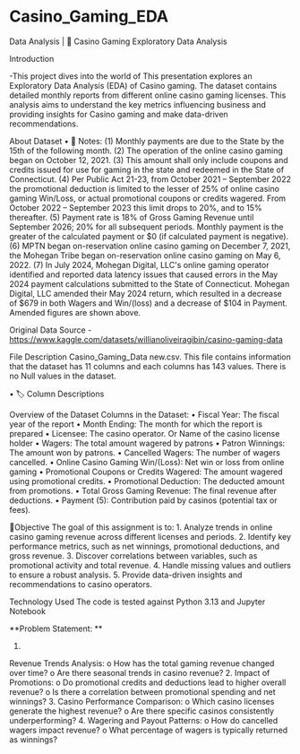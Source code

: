 # Casino_Gaming_EDA
Data Analysis | 🚀 Casino Gaming Exploratory Data Analysis

Introduction

-This project dives into the world of This presentation explores an Exploratory Data Analysis (EDA) of Casino gaming. The dataset contains detailed monthly reports from different online casino gaming licenses. This analysis aims to understand the key metrics influencing business and providing insights for Casino gaming  and make data-driven recommendations. 


About Dataset • 📌 Notes: (1) Monthly payments are due to the State by the 15th of the following month. (2) The operation of the online casino gaming began on October 12, 2021. (3) This amount shall only include coupons and credits issued for use for gaming in the state and redeemed in the State of Connecticut. (4) Per Public Act 21-23, from October 2021 – September 2022 the promotional deduction is limited to the lesser of 25% of online casino gaming Win/Loss, or actual promotional coupons or credits wagered. From October 2022 – September 2023 this limit drops to 20%, and to 15% thereafter. (5) Payment rate is 18% of Gross Gaming Revenue until September 2026; 20% for all subsequent periods. Monthly payment is the greater of the calculated payment or $0 (if calculated payment is negative). (6) MPTN began on-reservation online casino gaming on December 7, 2021, the Mohegan Tribe began on-reservation online casino gaming on May 6, 2022. (7) In July 2024, Mohegan Digital, LLC's online gaming operator identified and reported data latency issues that caused errors in the May 2024 payment calculations submitted to the State of Connecticut. Mohegan Digital, LLC amended their May 2024 return, which resulted in a decrease of $679 in both Wagers and Win/(loss) and a decrease of $104 in Payment. Amended figures are shown above.

Original Data Source -https://www.kaggle.com/datasets/willianoliveiragibin/casino-gaming-data

File Description Casino_Gaming_Data new.csv. This file contains information that the dataset has 11 columns and each columns has 143 values. There is no Null values in the dataset.

• 🏷️ Column Descriptions

Overview of the Dataset
Columns in the Dataset:
•	Fiscal Year: The fiscal year of the report
•	Month Ending: The month for which the report is prepared
•	Licensee: The casino operator. Or Name of the casino license holder
•	Wagers: The total amount wagered by patrons
•	Patron Winnings: The amount won by patrons.
•	Cancelled Wagers: The number of wagers cancelled.
•	Online Casino Gaming Win/(Loss): Net win or loss from online gaming
•	Promotional Coupons or Credits Wagered: The amount wagered using promotional credits.
•	Promotional Deduction: The deducted amount from promotions.
•	Total Gross Gaming Revenue: The final revenue after deductions.
•	Payment (5): Contribution paid by casinos (potential tax or fees).

🔹Objective
The goal of this assignment is to:
1.
Analyze trends in online casino gaming revenue across different licenses and periods.
2.
Identify key performance metrics, such as net winnings, promotional deductions, and gross revenue.
3.
Discover correlations between variables, such as promotional activity and total revenue.
4.
Handle missing values and outliers to ensure a robust analysis.
5.
Provide data-driven insights and recommendations to casino operators.

Technology Used The code is tested against Python 3.13 and Jupyter Notebook


**Problem Statement: ** 

1.
Revenue Trends Analysis:
o
How has the total gaming revenue changed over time?
o
Are there seasonal trends in casino revenue?
2.
Impact of Promotions:
o
Do promotional credits and deductions lead to higher overall revenue?
o
Is there a correlation between promotional spending and net winnings?
3.
Casino Performance Comparison:
o
Which casino licenses generate the highest revenue?
o
Are there specific casinos consistently underperforming?
4.
Wagering and Payout Patterns:
o
How do cancelled wagers impact revenue?
o
What percentage of wagers is typically returned as winnings?




